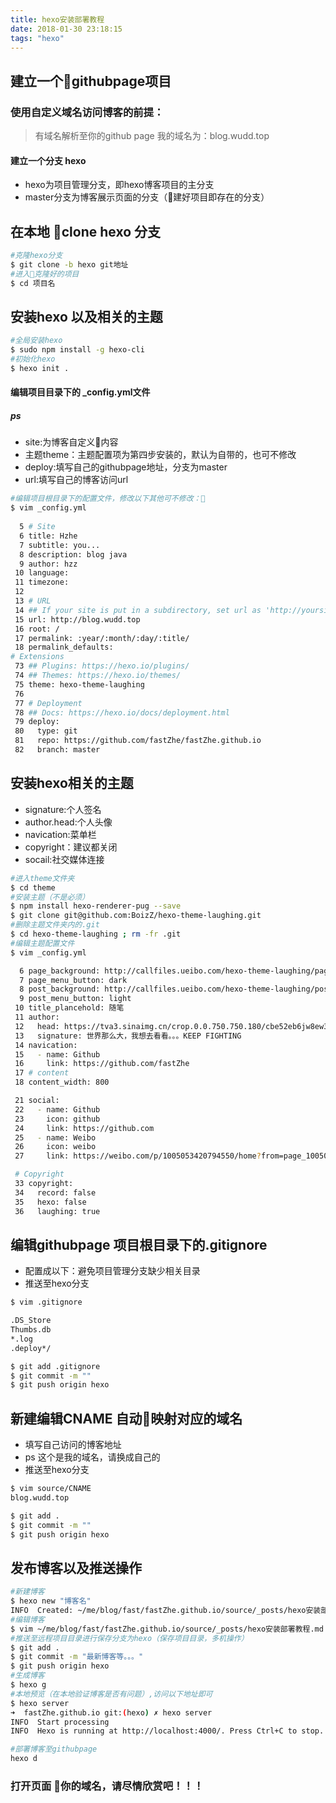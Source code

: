 ```yaml
---
title: hexo安装部署教程
date: 2018-01-30 23:18:15
tags: "hexo"
---
```

##    建立一个githubpage项目
### 使用自定义域名访问博客的前提：
> 有域名解析至你的github page 我的域名为：blog.wudd.top


####   建立一个分支 hexo
* hexo为项目管理分支，即hexo博客项目的主分支
* master分支为博客展示页面的分支（建好项目即存在的分支）

##  在本地 clone hexo 分支
<!--more-->

```bash
#克隆hexo分支
$ git clone -b hexo git地址
#进入克隆好的项目
$ cd 项目名
```
##  安装hexo 以及相关的主题
```bash
#全局安装hexo
$ sudo npm install -g hexo-cli
#初始化hexo
$ hexo init .
```
####  编辑项目目录下的 _config.yml文件
##### ps
* site:为博客自定义内容
* 主题theme：主题配置项为第四步安装的，默认为自带的，也可不修改
* deploy:填写自己的githubpage地址，分支为master
* url:填写自己的博客访问url
```bash
#编辑项目根目录下的配置文件，修改以下其他可不修改：
$ vim _config.yml
 
  5 # Site
  6 title: Hzhe
  7 subtitle: you...
  8 description: blog java
  9 author: hzz
 10 language:
 11 timezone:
 12
 13 # URL
 14 ## If your site is put in a subdirectory, set url as 'http://yoursite.com/ch    ild' and root as '/child/'
 15 url: http://blog.wudd.top
 16 root: /
 17 permalink: :year/:month/:day/:title/
 18 permalink_defaults:
# Extensions
 73 ## Plugins: https://hexo.io/plugins/
 74 ## Themes: https://hexo.io/themes/ 
 75 theme: hexo-theme-laughing
 76
 77 # Deployment
 78 ## Docs: https://hexo.io/docs/deployment.html
 79 deploy:
 80   type: git
 81   repo: https://github.com/fastZhe/fastZhe.github.io
 82   branch: master

```
##  安装hexo相关的主题
* signature:个人签名
* author.head:个人头像
* navication:菜单栏
* copyright：建议都关闭
* socail:社交媒体连接
```bash
#进入theme文件夹
$ cd theme
#安装主题（不是必须）
$ npm install hexo-renderer-pug --save
$ git clone git@github.com:BoizZ/hexo-theme-laughing.git
#删除主题文件夹内的.git
$ cd hexo-theme-laughing ; rm -fr .git
#编辑主题配置文件
$ vim _config.yml

  6 page_background: http://callfiles.ueibo.com/hexo-theme-laughing/page_backgro    und.jpg
  7 page_menu_button: dark
  8 post_background: http://callfiles.ueibo.com/hexo-theme-laughing/post_backgro    und.jpg
  9 post_menu_button: light
 10 title_plancehold: 随笔
 11 author:
 12   head: https://tva3.sinaimg.cn/crop.0.0.750.750.180/cbe52eb6jw8ew3l78tj4qj2    0ku0kv75s.jpg
 13   signature: 世界那么大，我想去看看。。。KEEP FIGHTING
 14 navication:
 15   - name: Github
 16     link: https://github.com/fastZhe
 17 # content
 18 content_width: 800

 21 social:
 22   - name: Github
 23     icon: github
 24     link: https://github.com
 25   - name: Weibo
 26     icon: weibo
 27     link: https://weibo.com/p/1005053420794550/home?from=page_100505&mod=TAB    &is_all=1

 # Copyright
 33 copyright:
 34   record: false
 35   hexo: false
 36   laughing: true
```

##  编辑githubpage 项目根目录下的.gitignore
* 配置成以下：避免项目管理分支缺少相关目录
* 推送至hexo分支
```bash
$ vim .gitignore

.DS_Store
Thumbs.db
*.log
.deploy*/

$ git add .gitignore 
$ git commit -m ""
$ git push origin hexo
```

##  新建编辑CNAME 自动映射对应的域名
* 填写自己访问的博客地址
* ps 这个是我的域名，请换成自己的
* 推送至hexo分支
```bash
$ vim source/CNAME
blog.wudd.top

$ git add . 
$ git commit -m ""
$ git push origin hexo
```


##  发布博客以及推送操作
```bash
#新建博客
$ hexo new "博客名"
INFO  Created: ~/me/blog/fast/fastZhe.github.io/source/_posts/hexo安装部署教程.md
#编辑博客
$ vim ~/me/blog/fast/fastZhe.github.io/source/_posts/hexo安装部署教程.md
#推送至远程项目目录进行保存分支为hexo（保存项目目录，多机操作）
$ git add .
$ git commit -m "最新博客等。。。"
$ git push origin hexo
#生成博客
$ hexo g
#本地预览（在本地验证博客是否有问题）,访问以下地址即可
$ hexo server
➜  fastZhe.github.io git:(hexo) ✗ hexo server
INFO  Start processing
INFO  Hexo is running at http://localhost:4000/. Press Ctrl+C to stop.

#部署博客至githubpage
hexo d
```

### 打开页面 你的域名，请尽情欣赏吧！！！
